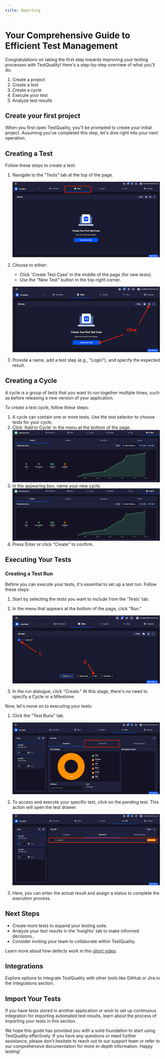```yaml
---
title: Importing
---
```


# Your Comprehensive Guide to Efficient Test Management

Congratulations on taking the first step towards improving your testing processes with TestQuality! Here's a step-by-step overview of what you'll do:

1. Create a project
2. Create a test
3. Create a cycle
4. Execute your test
5. Analyze test results

## Create your first project

When you first open TestQuality, you'll be prompted to create your initial project. Assuming you've completed this step, let's dive right into your next operation.

## Creating a Test

Follow these steps to create a test:

1. Navigate to the "Tests" tab at the top of the page.

   ![Tests Tab](img/img2/img_13.png)

2. Choose to either:
   - Click 'Create Test Case' in the middle of the page (for new tests).
   - Use the "New Test" button in the top-right corner.
   
   ![Create Test](img/img2/img_11.png)

3. Provide a name, add a test step (e.g., "Login"), and specify the expected result.

## Creating a Cycle

A cycle is a group of tests that you want to run together multiple times, such as before releasing a new version of your application. 

To create a test cycle, follow these steps:

1. A cycle can contain one or more tests. Use the test selector to choose tests for your cycle.
2. Click 'Add to Cycle' in the menu at the bottom of the page.
   ![Add to Cycle](img_14.png)
3. In the appearing box, name your new cycle.
   ![Cycle Name](img_15.png)
4. Press Enter or click "Create" to confirm.

## Executing Your Tests

### Creating a Test Run

Before you can execute your tests, it's essential to set up a test run. Follow these steps:

1. Start by selecting the tests you want to include from the 'Tests' tab.

2. In the menu that appears at the bottom of the page, click "Run."

   ![Run Tab](img/img2/img_12.png)

3. In the run dialogue, click "Create." At this stage, there's no need to specify a Cycle or a Milestone.

Now, let's move on to executing your tests:

1. Click the "Test Runs" tab.

   ![Test Runs](img/img2/img_16.png)

2. To access and execute your specific test, click on the pending test. This action will open the test drawer.

   ![Test Drawer](img/img2/img_18.png)

3. Here, you can enter the actual result and assign a status to complete the execution process.

## Next Steps
- Create more tests to expand your testing suite.
- Analyze your test results in the 'Insights' tab to make informed decisions..
- Consider inviting your team to collaborate within TestQuality.

Learn more about how defects work in this [short video](https://www.example.com/defectsvideo).

## Integrations

Explore options to integrate TestQuality with other tools like GitHub or Jira in the Integrations section.

## Import Your Tests

If you have tests stored in another application or wish to set up continuous integration for importing automated test results, learn about the process of importing your tests in this section.

We hope this guide has provided you with a solid foundation to start using TestQuality effectively. If you have any questions or need further assistance, please don't hesitate to reach out to our support team or refer to our comprehensive documentation for more in-depth information. Happy testing!
